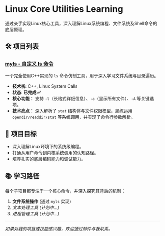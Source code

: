 # Linux Core Utilities Learning

通过亲手实现Linux核心工具，深入理解Linux系统编程、文件系统及Shell命令的底层原理。

## 🛠️ 项目列表

### [myls - 自定义 ls 命令](./myls)
一个完全使用C++实现的 `ls` 命令仿制工具，用于深入学习文件系统与目录遍历。

- **技术栈**: C++, Linux System Calls
- **状态**: **已完成 ✅**
- **核心功能**： 支持 `-l`（长格式详细信息）、`-a`（显示所有文件）、`-A` 等关键选项。
- **技术亮点**： 深入解析了 `stat` 结构体与文件权限模型，熟练运用 `opendir/readdir/stat` 等系统调用，并实现了命令行参数解析。

## 🎯 项目目标

- 深入理解Linux环境下的系统级编程。
- 打通从用户命令到内核系统调用的认知路径。
- 培养扎实的底层编码能力和调试能力。

## 📚 学习路径

每个子项目都专注于一个核心命令，并深入探究其背后的机制：
1.  **文件系统操作** (通过 `myls` 实现)
2.  *文本处理工具 (计划中...)*
3.  *进程管理工具 (计划中...)*

---

*如果对我的项目或技能感兴趣，欢迎通过邮件与我联系。*